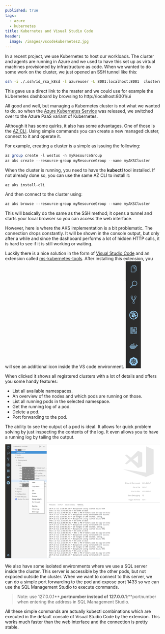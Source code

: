 ```yaml
---
published: true
tags:
  - azure
  - kubernetes
title: Kubernetes and Visual Studio Code
header:
  image: /images/vscodekubernetes2.jpg
---
```

In a recent project, we use Kubernetes to host our workloads. The cluster and agents are running in Azure and we used to have this set up as virtual machines provisioned by infrastructure as code. When we wanted to do some work on the cluster, we just opened an SSH tunnel like this:

```bash
ssh -i ./.ssh/id_rsa_k8sd -l azureuser -L 8001:localhost:8001  clustername.westeurope.cloudapp.azure.com
```

This gave us a direct link to the master and we could use for example the kUbernetes dashboard by browsing to http://localhost:8001/ui

All good and well, but managing a Kubernetes cluster is not what we wanted to do, so when the [Azure Kubernetes Service](https://azure.microsoft.com/en-us/services/kubernetes-service/) was released, we switched over to the Azure PaaS variant of Kubernetes. 

Although it has some quirks, it also has some advantages. One of those is the [AZ CLI](https://docs.microsoft.com/en-us/cli/azure/install-azure-cli?view=azure-cli-latest). Using simple commands you can create a new managed cluster, connect to it and operate it.

For example, creating a cluster is a simple as issuing the following:

```powershell
az group create -l westus -n myResourceGroup
az aks create --resource-group myResourceGroup --name myAKSCluster
```

When the cluster is running, you need to have the **kubectl** tool installed. If not already done so, you can use the same AZ CLI to install it:

```powershell
az aks install-cli
```

And then connect to the cluster using:

```powershell
az aks browse --resource-group myResourceGroup --name myAKSCluster 
```

This will basically do the same as the SSH method; it opens a tunnel and starts your local browser so you can access the web interface. 

However, here is where the AKS implementation is a bit problematic. The connection drops constantly. It will be shown in the console output, but only after a while and since the dashboard performs a lot of hidden HTTP calls, it is hard to see if it is still working or waiting.

Luckily there is a nice solution in the form of [Visual Studio Code](https://code.visualstudio.com/) and an extension called [ms-kubernetes-tools](https://marketplace.visualstudio.com/items?itemName=ms-kubernetes-tools.vscode-kubernetes-tools). After installing this extension, you will see an additional icon inside the VS code environment. 
![vscodekubernetes.png](/images/vscodekubernetes.png)

When clicked it shows all registered clusters with a lot of details and offers you some handy features:

- List all available namespaces.
- An overview of the nodes and which pods are running on those.
- List all running pods in the selected namespace.
- Get the running log of a pod.
- Delete a pod.
- Port forwarding to the pod.

The ability to see the output of a pod is ideal. It allows for quick problem solving by just inspecting the contents of the log. It even allows you to have a running log by tailing the output.

![vscodekubernetes2.png](/images/vscodekubernetes2.png)

We also have some isolated environments where we use a SQL server inside the cluster. This server is accessible by the other pods, but not exposed outside the cluster. When we want to connect to this server, we can do a simple port forwarding to the pod and expose port 1433 so we can use the SQL Management Studio to execute commands. 

> Note: use 127.0.0.1**,**portnumber instead of 127.0.0.1**:**portnumber when entering the address in SQL Management Studio.

All these simple commands are actually kubectl combinations which are executed in the default console of Visual Studio Code by the extension. This works much faster than the web interface and the connection is pretty stable. 
